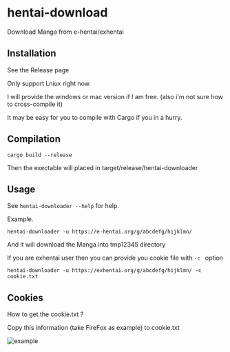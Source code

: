 # hentai-download

Download Manga from e-hentai/exhentai

## Installation

See the Release page

Only support Lniux right now.

I will provide the windows or mac version if I am free.
(also i'm not sure how to cross-compile it)

It may be easy for you to compile with Cargo if you in a hurry.


## Compilation

```
cargo build --release
```

Then the exectable will placed in target/release/hentai-downloader

## Usage

See `hentai-downloader --help` for help.

Example.

`hentai-downloader -u https://e-hentai.org/g/abcdefg/hijklmn/ `

And it will download the Manga into tmp12345 directory

If you are exhentai user then you can provide you cookie file with `-c ` option

`hentai-downloader -u https://exhentai.org/g/abcdefg/hijklmn/ -c cookie.txt`

## Cookies

How to get the cookie.txt ?

Copy this information (take FireFox as example) to cookie.txt

![example](https://i.imgur.com/kUBPTyn.png)
